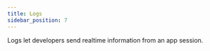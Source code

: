 ```yaml
---
title: Logs
sidebar_position: 7
---
```


Logs let developers send realtime information from an app session.